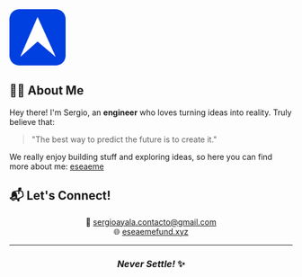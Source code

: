 
<div align="left">
  <img src="favicon.svg" alt="Sergio Ayala" width="100" style="border-radius: 1rem; border: 3px solidrgb(72, 72, 84);" />
</div>

<div align="center">

</div>

## 👨‍💻 About Me 

Hey there! I'm Sergio, an **engineer** who loves turning ideas into reality. Truly believe that:
> "The best way to predict the future is to create it." 

We really enjoy building stuff and exploring ideas, so here you can find more about me: [eseaeme](https://eseaemefund.xyz) 


## 📬 Let's Connect!

<div align="center">

📧 [sergioayala.contacto@gmail.com](mailto:sergioayala.contacto@gmail.com)  
🌐 [eseaemefund.xyz](https://eseaemefund.xyz)

</div>

---

<div align="center">

### *Never Settle!* ✨

</div> 
